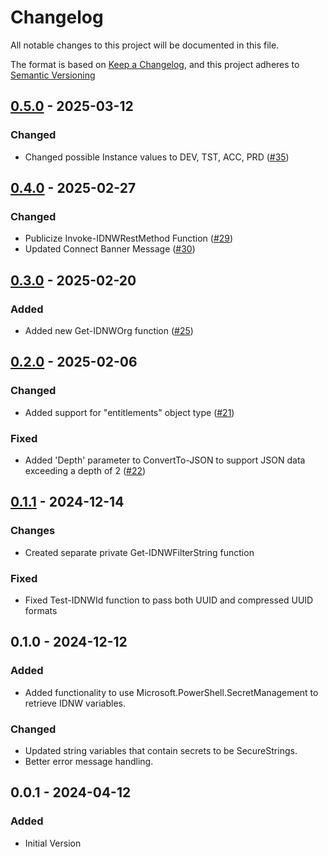 # Changelog

All notable changes to this project will be documented in this file.

The format is based on [Keep a Changelog](https://keepachangelog.com/en/1.1.0/),
and this project adheres to [Semantic Versioning](https://semver.org/spec/v2.0.0.html)

## [0.5.0] - 2025-03-12

### Changed

- Changed possible Instance values to DEV, TST, ACC, PRD ([#35](https://github.com/EUCTechTopics/PSIdentityNow/pull/35))

[0.5.0]: https://github.com/EUCTechTopics/PSIdentityNow/releases/tag/v0.5.0

## [0.4.0] - 2025-02-27

### Changed

- Publicize Invoke-IDNWRestMethod Function ([#29](https://github.com/EUCTechTopics/PSIdentityNow/pull/29))
- Updated Connect Banner Message ([#30](https://github.com/EUCTechTopics/PSIdentityNow/pull/30))

[0.4.0]: https://github.com/EUCTechTopics/PSIdentityNow/releases/tag/v0.4.0

## [0.3.0] - 2025-02-20

### Added

- Added new Get-IDNWOrg function ([#25](https://github.com/EUCTechTopics/PSIdentityNow/pull/25))

[0.3.0]: https://github.com/EUCTechTopics/PSIdentityNow/releases/tag/v0.3.0

## [0.2.0] - 2025-02-06

### Changed

- Added support for "entitlements" object type ([#21](https://github.com/EUCTechTopics/PSIdentityNow/pull/21))

### Fixed

- Added 'Depth' parameter to ConvertTo-JSON to support JSON data exceeding a depth of 2 ([#22](https://github.com/EUCTechTopics/PSIdentityNow/pull/22))

[0.2.0]: https://github.com/EUCTechTopics/PSIdentityNow/releases/tag/v0.2.0

## [0.1.1] - 2024-12-14

### Changes

- Created separate private Get-IDNWFilterString function

### Fixed

- Fixed Test-IDNWId function to pass both UUID and compressed UUID formats

[0.1.1]: https://github.com/EUCTechTopics/PSIdentityNow/releases/tag/v0.1.1

## 0.1.0 - 2024-12-12

### Added

- Added functionality to use Microsoft.PowerShell.SecretManagement to retrieve IDNW variables.

### Changed

- Updated string variables that contain secrets to be SecureStrings.
- Better error message handling.

## 0.0.1 - 2024-04-12

### Added

- Initial Version